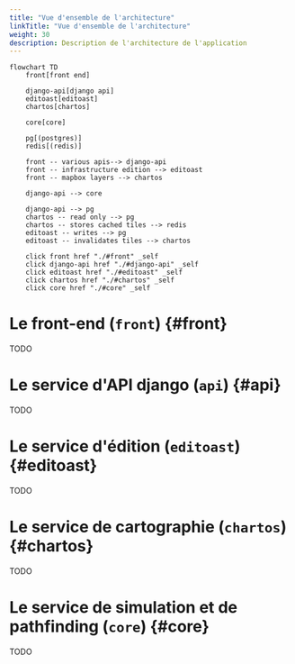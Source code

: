 ```yaml
---
title: "Vue d'ensemble de l'architecture"
linkTitle: "Vue d'ensemble de l'architecture"
weight: 30
description: Description de l'architecture de l'application
---
```


```mermaid
flowchart TD
    front[front end]

    django-api[django api]
    editoast[editoast]
    chartos[chartos]

    core[core]

    pg[(postgres)]
    redis[(redis)]

    front -- various apis--> django-api
    front -- infrastructure edition --> editoast
    front -- mapbox layers --> chartos

    django-api --> core

    django-api --> pg
    chartos -- read only --> pg
    chartos -- stores cached tiles --> redis
    editoast -- writes --> pg
    editoast -- invalidates tiles --> chartos

    click front href "./#front" _self
    click django-api href "./#django-api" _self
    click editoast href "./#editoast" _self
    click chartos href "./#chartos" _self
    click core href "./#core" _self
```

# Le front-end (`front`) {#front}

TODO

# Le service d'API django (`api`) {#api}

TODO

# Le service d'édition (`editoast`) {#editoast}

TODO

# Le service de cartographie (`chartos`) {#chartos}

TODO

# Le service de simulation et de pathfinding (`core`) {#core}

TODO